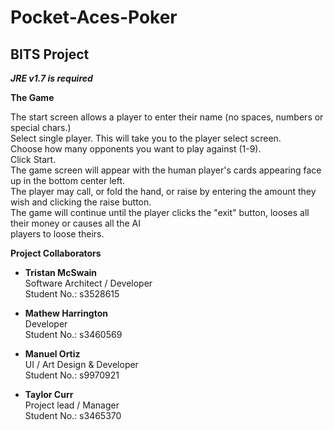 # Pocket-Aces-Poker
BITS Project
---
***JRE v1.7 is required***
  
  
**The Game**
  
The start screen allows a player to enter their name (no spaces, numbers or special chars.)  
Select single player. This will take you to the player select screen.  
Choose how many opponents you want to play against (1-9).  
Click Start.  
The game screen will appear with the human player's cards appearing face up in the bottom center left.  
The player may call, or fold the hand, or raise by entering the amount they wish and clicking the raise button.  
The game will continue until the player clicks the "exit" button, looses all their money or causes all the AI   
players to loose theirs.

**Project Collaborators**
* **Tristan McSwain**  
Software Architect / Developer  
Student No.: s3528615

* **Mathew Harrington**  
Developer  
Student No.: s3460569

* **Manuel Ortiz**  
UI / Art Design & Developer  
Student No.: s9970921

* **Taylor Curr**  
Project lead / Manager  
Student No.: s3465370
